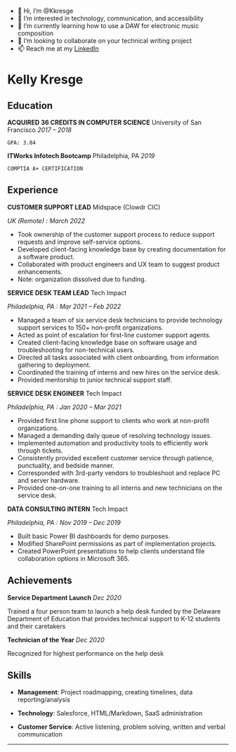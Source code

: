 - 👋 Hi, I’m @Kkresge
- 👀 I’m interested in technology, communication, and accessibility
- 🌱 I’m currently learning how to use a DAW for electronic music composition
- 💞️ I’m looking to collaborate on your technical writing project
- 📫 Reach me at my [LinkedIn](https://www.linkedin.com/in/kellykresge/)

Kelly Kresge
============

Education
---------

**ACQUIRED 36 CREDITS IN COMPUTER SCIENCE**	University of San Francisco
*2017 – 2018*

    GPA: 3.84

**ITWorks Infotech Bootcamp**	Philadelphia, PA
*2019*

    COMPTIA A+ CERTIFICATION

Experience
----------

**CUSTOMER SUPPORT LEAD**	Midspace (Clowdr CIC)

*UK (Remote) : March 2022*

- Took ownership of the customer support process to reduce support requests and improve self-service options.
- Developed client-facing knowledge base by creating documentation for a software product.
- Collaborated with product engineers and UX team to suggest product enhancements.
- Note: organization dissolved due to funding.

**SERVICE DESK TEAM LEAD**	Tech Impact

*Philadelphia, PA : Mar 2021 – Feb 2022*

- Managed a team of six service desk technicians to provide technology support services to 150+ non-profit organizations.
- Acted as point of escalation for first-line customer support agents.
- Created client-facing knowledge base on software usage and troubleshooting for non-technical users.
- Directed all tasks associated with client onboarding, from information gathering to deployment.
- Coordinated the training of interns and new hires on the service desk.
- Provided mentorship to junior technical support staff.

**SERVICE DESK ENGINEER**	Tech Impact

*Philadelphia, PA : Jan 2020 – Mar 2021*

- Provided first line phone support to clients who work at non-profit organizations.
- Managed a demanding daily queue of resolving technology issues.
- Implemented automation and productivity tools to efficiently work through tickets.
- Consistently provided excellent customer service through patience, punctuality, and bedside manner.
- Corresponded with 3rd-party vendors to troubleshoot and replace PC and server hardware.
- Provided one-on-one training to all interns and new technicians on the service desk.

**DATA CONSULTING INTERN**	Tech Impact

*Philadelphia, PA : Nov 2019 – Dec 2019*

- Built basic Power BI dashboards for demo purposes.
- Modified SharePoint permissions as part of implementation projects.
- Created PowerPoint presentations to help clients understand file collaboration options in Microsoft 365.

Achievements
--------------------

**Service Department Launch**
*Dec 2020*

Trained a four person team to launch a help desk funded by the Delaware Department of Education that provides technical support to K-12 students and their caretakers

**Technician of the Year**
*Dec 2020*

Recognized for highest performance on the help desk

Skills
----------------------------------------

* **Management**: Project roadmapping, creating timelines, data reporting/analysis

* **Technology**: Salesforce, HTML/Markdown, SaaS administration

* **Customer Service**: Active listening, problem solving, written and verbal communication


----

